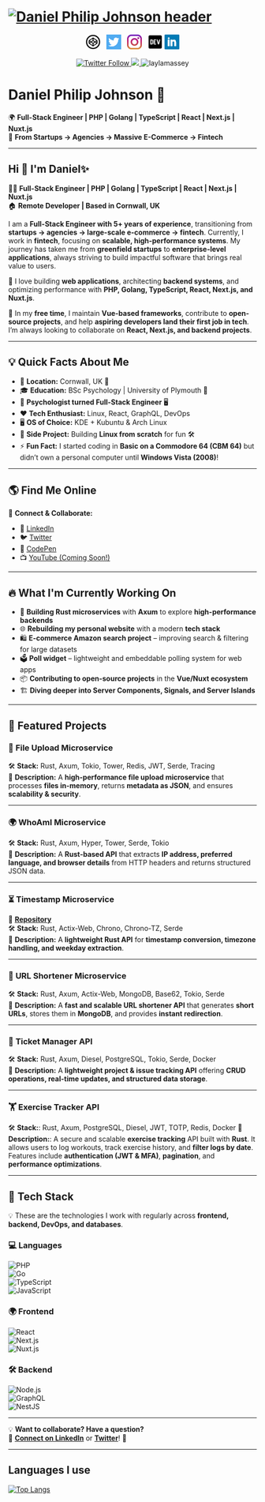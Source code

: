 # [![Daniel Philip Johnson header](https://pbs.twimg.com/profile_banners/1272486620411944971/1625346840/1500x500)](https://danielphilipjohnson.github.io/)
<p align='center'>
<a href="https://codepen.io/danielphilipjohnson/"><img height="30" src="https://raw.githubusercontent.com/danielphilipjohnson/danielphilipjohnson/master/social-icons/codepen.png"></a>&nbsp;&nbsp;
<a href="https://twitter.com/danielp_johnson"><img height="30" src="https://raw.githubusercontent.com/danielphilipjohnson/danielphilipjohnson/master/social-icons/twitter.png"></a>&nbsp;&nbsp;
<a href="https://www.instagram.com/danielphilipjohnson/"><img height="30" src="https://raw.githubusercontent.com/danielphilipjohnson/danielphilipjohnson/master/social-icons/instagram.jpg"></a>&nbsp;&nbsp;
<a href="/"><img height="30" src="https://raw.githubusercontent.com/danielphilipjohnson/danielphilipjohnson/master/social-icons/dev.webp"></a>
<a href="https://www.linkedin.com/in/daniel-philip-johnson/"><img height="30" src="https://raw.githubusercontent.com/danielphilipjohnson/danielphilipjohnson/master/social-icons/linkedin.png"></a>
</p>
<p align='center'>
<a class="header-badge" target="_blank" href="https://twitter.com/danielp_johnson">
  <img alt="Twitter Follow" src="https://img.shields.io/twitter/follow/danielp_johnson?style=social">
  </a>
  
  <a class="header-badge" target="_blank" href="https://www.linkedin.com/in/daniel-philip-johnson/">
  <img src="https://img.shields.io/badge/style--5eba00.svg?label=LinkedIn&logo=linkedin&style=social">
  </a>
 <img src="https://komarev.com/ghpvc/?username=laylamassey&label=Profile%20views&color=0e75b6&style=flat" alt="laylamassey" /> 

</p>

# **Daniel Philip Johnson 🚀**  
🌍 **Full-Stack Engineer | PHP | Golang | TypeScript | React | Next.js | Nuxt.js**  
💼 **From Startups → Agencies → Massive E-Commerce → Fintech**  


---

## **Hi 👋 I'm Daniel✨**  
👨‍💻 **Full-Stack Engineer | PHP | Golang | TypeScript | React | Next.js | Nuxt.js**  
🏠 **Remote Developer | Based in Cornwall, UK**  

I am a **Full-Stack Engineer with 5+ years of experience**, transitioning from **startups → agencies → large-scale e-commerce → fintech**. Currently, I work in **fintech**, focusing on **scalable, high-performance systems**. My journey has taken me from **greenfield startups** to **enterprise-level applications**, always striving to build impactful software that brings real value to users.  

🚀 I love building **web applications**, architecting **backend systems**, and optimizing performance with **PHP, Golang, TypeScript, React, Next.js, and Nuxt.js**.  

🎯 In my **free time**, I maintain **Vue-based frameworks**, contribute to **open-source projects**, and help **aspiring developers land their first job in tech**. I’m always looking to collaborate on **React, Next.js, and backend projects**.  

---

## **💡 Quick Facts About Me**
- 📌 **Location:** Cornwall, UK 🏴  
- 🎓 **Education:** BSc Psychology | University of Plymouth 🏫  
- 🥼 **Psychologist turned Full-Stack Engineer** 🖥️  
- ❤️ **Tech Enthusiast:** Linux, React, GraphQL, DevOps  
- 🖥️ **OS of Choice:** KDE + Kubuntu & Arch Linux  
- 🔭 **Side Project:** Building **Linux from scratch** for fun 🛠️  
- ⚡ **Fun Fact:** I started coding in **Basic on a Commodore 64 (CBM 64)** but didn’t own a personal computer until **Windows Vista (2008)**!  

---

## 🌎 **Find Me Online**  
📢 **Connect & Collaborate:**  
- 💼 [LinkedIn](https://www.linkedin.com/in/daniel-philip-johnson/)  
- 🐦 [Twitter](https://twitter.com/danielp_johnson)  
- 🎨 [CodePen](https://codepen.io/danielphilipjohnson/)  
- 📺 [YouTube (Coming Soon!)](https://www.youtube.com/)  

---

## 🔥 **What I'm Currently Working On**  
- 🦀 **Building Rust microservices** with **Axum** to explore **high-performance backends**  
- 🌐 **Rebuilding my personal website** with a modern **tech stack**  
- 🛍️ **E-commerce Amazon search project** – improving search & filtering for large datasets  
- 🗳️ **Poll widget** – lightweight and embeddable polling system for web apps  
- 📦 **Contributing to open-source projects** in the **Vue/Nuxt ecosystem**  
- 🏗️ **Diving deeper into Server Components, Signals, and Server Islands**  

---

## 🚀 **Featured Projects**  

### 📂 **File Upload Microservice**  
🛠️ **Stack:** Rust, Axum, Tokio, Tower, Redis, JWT, Serde, Tracing  
📄 **Description:** A **high-performance file upload microservice** that processes **files in-memory**, returns **metadata as JSON**, and ensures **scalability & security**.  

---

### 🌍 **WhoAmI Microservice**   
🛠️ **Stack:** Rust, Axum, Hyper, Tower, Serde, Tokio  
📄 **Description:** A **Rust-based API** that extracts **IP address, preferred language, and browser details** from HTTP headers and returns structured JSON data.  

---

### ⏳ **Timestamp Microservice**  
🔗 [**Repository**](https://github.com/danielphilipjohnson/rust-timestamp-api)  
🛠️ **Stack:** Rust, Actix-Web, Chrono, Chrono-TZ, Serde  
📄 **Description:** A **lightweight Rust API** for **timestamp conversion, timezone handling, and weekday extraction**.  

---

### 🔗 **URL Shortener Microservice**  
🛠️ **Stack:** Rust, Axum, Actix-Web, MongoDB, Base62, Tokio, Serde  
📄 **Description:** A **fast and scalable URL shortener API** that generates **short URLs**, stores them in **MongoDB**, and provides **instant redirection**.  

---

### 📌 **Ticket Manager API**  
🛠️ **Stack:** Rust, Axum, Diesel, PostgreSQL, Tokio, Serde, Docker  
📄 **Description:** A **lightweight project & issue tracking API** offering **CRUD operations, real-time updates, and structured data storage**.  

---

###  🏋️ Exercise Tracker API
🛠️ **Stack:**: Rust, Axum, PostgreSQL, Diesel, JWT, TOTP, Redis, Docker
📄 **Description:**: A secure and scalable **exercise tracking** API built with **Rust**. It allows users to log workouts, track exercise history, and **filter logs by date**. Features include **authentication (JWT & MFA)**, **pagination**, and **performance optimizations**.

---

## 🚀 **Tech Stack**  
💡 These are the technologies I work with regularly across **frontend, backend, DevOps, and databases**.  

### **💻 Languages**  
![PHP](https://img.shields.io/badge/PHP-777BB4?style=for-the-badge&logo=php&logoColor=white)  
![Go](https://img.shields.io/badge/Go-00ADD8?style=for-the-badge&logo=go&logoColor=white)  
![TypeScript](https://img.shields.io/badge/TypeScript-3178C6?style=for-the-badge&logo=typescript&logoColor=white)  
![JavaScript](https://img.shields.io/badge/JavaScript-F7DF1E?style=for-the-badge&logo=javascript&logoColor=black)  

### **🌍 Frontend**  
![React](https://img.shields.io/badge/React-61DAFB?style=for-the-badge&logo=react&logoColor=black)  
![Next.js](https://img.shields.io/badge/Next.js-000000?style=for-the-badge&logo=next.js&logoColor=white)  
![Nuxt.js](https://img.shields.io/badge/Nuxt.js-00C58E?style=for-the-badge&logo=nuxt.js&logoColor=white)  

### **🛠 Backend**  
![Node.js](https://img.shields.io/badge/Node.js-43853D?style=for-the-badge&logo=node.js&logoColor=white)  
![GraphQL](https://img.shields.io/badge/GraphQL-E10098?style=for-the-badge&logo=graphql&logoColor=white)  
![NestJS](https://img.shields.io/badge/NestJS-E0234E?style=for-the-badge&logo=nestjs&logoColor=white)  

---

💡 **Want to collaborate? Have a question?**  
📩 **[Connect on LinkedIn](https://www.linkedin.com/in/daniel-philip-johnson/)** or **[Twitter](https://twitter.com/danielp_johnson)**! 🚀  

---

## Languages I use

[![Top Langs](https://github-readme-stats.vercel.app/api/top-langs/?username=danielphilipjohnson&layout=compact)](https://github.com/danielphilipjohnson/github-readme-stats)
